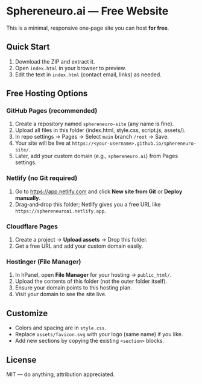 # Sphereneuro.ai — Free Website
This is a minimal, responsive one‑page site you can host **for free**.

## Quick Start
1. Download the ZIP and extract it.
2. Open `index.html` in your browser to preview.
3. Edit the text in `index.html` (contact email, links) as needed.

## Free Hosting Options
### GitHub Pages (recommended)
1. Create a repository named `sphereneuro-site` (any name is fine).
2. Upload all files in this folder (index.html, style.css, script.js, assets/).
3. In repo settings → Pages → Select `main` branch `/root` → Save.
4. Your site will be live at `https://<your-username>.github.io/sphereneuro-site/`.
5. Later, add your custom domain (e.g., `sphereneuro.ai`) from Pages settings.

### Netlify (no Git required)
1. Go to https://app.netlify.com and click **New site from Git** or **Deploy manually**.
2. Drag‑and‑drop this folder; Netlify gives you a free URL like `https://sphereneuroai.netlify.app`.

### Cloudflare Pages
1. Create a project → **Upload assets** → Drop this folder.
2. Get a free URL and add your custom domain easily.

### Hostinger (File Manager)
1. In hPanel, open **File Manager** for your hosting → `public_html/`.
2. Upload the contents of this folder (not the outer folder itself).
3. Ensure your domain points to this hosting plan.
4. Visit your domain to see the site live.

## Customize
- Colors and spacing are in `style.css`.
- Replace `assets/favicon.svg` with your logo (same name) if you like.
- Add new sections by copying the existing `<section>` blocks.

## License
MIT — do anything, attribution appreciated.
